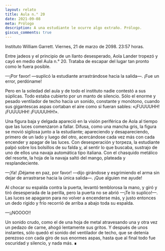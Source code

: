 ```yaml
---
layout: relato
title: Aula n.° 20
date: 2021-09-08
meta: Prólogo
description: A una estudiante le ocurre algo extraño. Prólogo.
giscus_comments: true
---
```


Instituto William Garrett. Viernes, 21 de marzo de 2098. 23:57 horas.

Entre jadeos y el principio de un llanto desesperado, Aola Lander tropezó y cayó en medio del Aula n.° 20. Trataba de escapar del lugar tan pronto como le fuera posible.

—¡Por favor! —suplicó la estudiante arrastrándose hacia la salida—. ¡Fue un error, perdóname!

Pero en la soledad del aula y de todo el instituto nadie contestó a sus súplicas. Todo estaba cubierto por un manto de silencio. Sólo el enorme y pesado ventilador de techo hacía un sonido, constante y monótono, cuando sus gigantescas aspas cortaban el aire como si fueran sables: «¡FUUUUHH! ¡FUUUUHH! ¡FUUUUHH!».

Una figura baja y delgada apareció en la visión periférica de Aola al tiempo que las luces comenzaron a fallar. Difusa, como una mancha gris, la figura se movió sigilosa junto a la estudiante; apareciendo y desapareciendo, primero de un lado y luego del otro, acercándose cada vez más con cada encender y apagar de las luces. Con desesperación y torpeza, la estudiante palpó sobre los bolsillos de su falda y, al sentir lo que buscaba, sustrajo de uno de ellos una navaja automática tipo italiana. Con el chasquido metálico del resorte, la hoja de la navaja saltó del mango, plateada y resplandeciente.

—¡Ya! ¡Déjame en paz, por favor! —dijo girándose y esgrimiendo el arma sin dejar de arrastrarse hacia la única salida—. ¡Que alguien me ayude!

Al chocar su espalda contra la puerta, levantó temblorosa la mano, y giró y tiró desesperada de la perilla, pero la puerta no se abrió —¡Te lo suplico!—. Las luces se apagaron para no volver a encenderse más, y justo entonces un dedo rígido y frío recorrió de arriba a abajo toda su espalda.

—¡¡NOOOO!! 

Un sonido crudo, como el de una hoja de metal atravesando una y otra vez un pedazo de carne, ahogó lentamente sus gritos. Y después de unos instantes, sólo quedó el sonido del ventilador de techo, que se detenía perezoso con cada giro de sus enormes aspas, hasta que al final todo fue oscuridad y silencio, y nada más. ∎